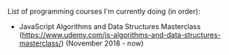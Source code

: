 List of programming courses I'm currently doing (in order):  

* JavaScript Algorithms and Data Structures Masterclass (https://www.udemy.com/js-algorithms-and-data-structures-masterclass/) (November 2018 - now)

